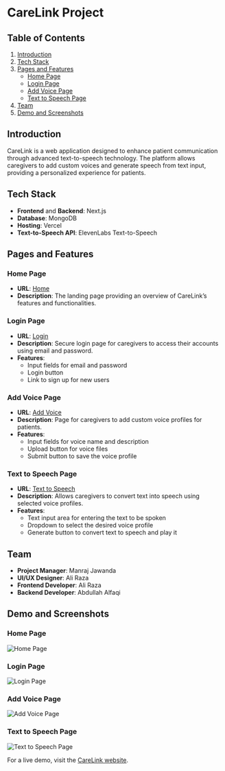 # CareLink Project

## Table of Contents

1. [Introduction](#introduction)
2. [Tech Stack](#tech-stack)
3. [Pages and Features](#pages-and-features)
   - [Home Page](#home-page)
   - [Login Page](#login-page)
   - [Add Voice Page](#add-voice-page)
   - [Text to Speech Page](#text-to-speech-page)
4. [Team](#team)
5. [Demo and Screenshots](#demo-and-screenshots)

## Introduction

CareLink is a web application designed to enhance patient communication through advanced text-to-speech technology. The platform allows caregivers to add custom voices and generate speech from text input, providing a personalized experience for patients.

## Tech Stack

- **Frontend** and **Backend**: Next.js
- **Database**: MongoDB
- **Hosting**: Vercel
- **Text-to-Speech API**: ElevenLabs Text-to-Speech

## Pages and Features

### Home Page

- **URL**: [Home](https://carelink-alpha.vercel.app/)
- **Description**: The landing page providing an overview of CareLink’s features and functionalities.

### Login Page

- **URL**: [Login](https://carelink-alpha.vercel.app/login)
- **Description**: Secure login page for caregivers to access their accounts using email and password.
- **Features**:
  - Input fields for email and password
  - Login button
  - Link to sign up for new users

### Add Voice Page

- **URL**: [Add Voice](https://carelink-alpha.vercel.app/add-voice)
- **Description**: Page for caregivers to add custom voice profiles for patients.
- **Features**:
  - Input fields for voice name and description
  - Upload button for voice files
  - Submit button to save the voice profile

### Text to Speech Page

- **URL**: [Text to Speech](https://carelink-alpha.vercel.app/text-to-speech)
- **Description**: Allows caregivers to convert text into speech using selected voice profiles.
- **Features**:
  - Text input area for entering the text to be spoken
  - Dropdown to select the desired voice profile
  - Generate button to convert text to speech and play it

## Team

- **Project Manager**: Manraj Jawanda
- **UI/UX Designer**: Ali Raza
- **Frontend Developer**: Ali Raza
- **Backend Developer**: Abdullah Alfaqi

## Demo and Screenshots

### Home Page

![Home Page](https://carelink-alpha.vercel.app/screenshots/home.png)

### Login Page

![Login Page](https://carelink-alpha.vercel.app/screenshots/login.png)

### Add Voice Page

![Add Voice Page](https://carelink-alpha.vercel.app/screenshots/add-voice.png)

### Text to Speech Page

![Text to Speech Page](https://carelink-alpha.vercel.app/screenshots/text-to-speech.png)

For a live demo, visit the [CareLink website](https://carelink-alpha.vercel.app/).
